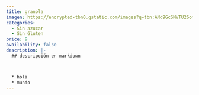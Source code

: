 ```yaml
---
title: granola
imagen: https://encrypted-tbn0.gstatic.com/images?q=tbn:ANd9GcSMVTU26om9CCMm0sIEmY0Z3EGbLlJosICsoppASSweqf3iWe47Pj-TzIUneIlxrfqYl9I&usqp=CAU
categories:
  - Sin azucar
  - Sin Gluten
price: 9
availability: false
description: |-
  ## descripción en markdown



  * hola 
  * mundo
---
```

